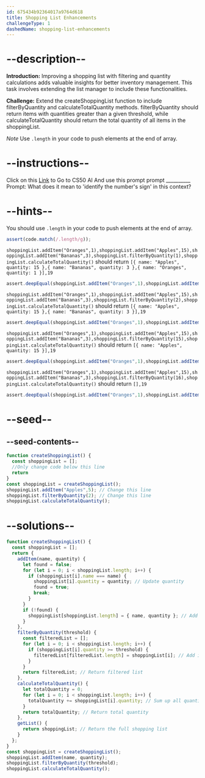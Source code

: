 ```yaml
---
id: 675434b92364017a9764d618
title: Shopping List Enhancements
challengeType: 1
dashedName: shopping-list-enhancements
---
```


# --description--

**Introduction:**
Improving a shopping list with filtering and quantity calculations adds valuable insights for better inventory management. This task involves extending the list manager to include these functionalities.
<br>

**Challenge:**
Extend the createShoppingList function to include filterByQuantity and calculateTotalQuantity methods. filterByQuantity should return items with quantities greater than a given threshold, while calculateTotalQuantity should return the total quantity of all items in the shoppingList.

*Note*
Use `.length`  in your code to push elements at the end of array.

# --instructions--

Click on this <a href = "https://cs50.ai/chat">Link</a>  to Go to CS50 AI 
And use this prompt prompt __________
Prompt: What does it mean to 'identify the number's sign' in this context?

# --hints--

You should use `.length`  in your code to push elements at the end of array.

```js
assert(code.match(/.length/g));
```

`shoppingList.addItem("Oranges",1),shoppingList.addItem("Apples",15),shoppingList.addItem("Bananas",3),shoppingList.filterByQuantity(1),shoppingList.calculateTotalQuantity()` should return `[{ name: "Apples", quantity: 15 },{ name: "Bananas", quantity: 3 },{ name: "Oranges", quantity: 1 }],19`

```js
assert.deepEqual(shoppingList.addItem("Oranges",1),shoppingList.addItem("Apples",15),shoppingList.addItem("Bananas",3),shoppingList.filterByQuantity(1),shoppingList.calculateTotalQuantity(),[[{ name: "Apples", quantity: 15 },{ name: "Bananas", quantity: 3 },{ name: "Oranges", quantity: 1 }],19])
```

`shoppingList.addItem("Oranges",1),shoppingList.addItem("Apples",15),shoppingList.addItem("Bananas",3),shoppingList.filterByQuantity(2),shoppingList.calculateTotalQuantity()` should return `[{ name: "Apples", quantity: 15 },{ name: "Bananas", quantity: 3 }],19`

```js
assert.deepEqual(shoppingList.addItem("Oranges",1),shoppingList.addItem("Apples",15),shoppingList.addItem("Bananas",3),shoppingList.filterByQuantity(2),shoppingList.calculateTotalQuantity(),[[{ name: "Apples", quantity: 15 },{ name: "Bananas", quantity: 3 }],19])
```

`shoppingList.addItem("Oranges",1),shoppingList.addItem("Apples",15),shoppingList.addItem("Bananas",3),shoppingList.filterByQuantity(15),shoppingList.calculateTotalQuantity()` should return `[{ name: "Apples", quantity: 15 }],19`

```js
assert.deepEqual(shoppingList.addItem("Oranges",1),shoppingList.addItem("Apples",15),shoppingList.addItem("Bananas",3),shoppingList.filterByQuantity(15),shoppingList.calculateTotalQuantity(),[[{ name: "Apples", quantity: 15 }],19])
```

`shoppingList.addItem("Oranges",1),shoppingList.addItem("Apples",15),shoppingList.addItem("Bananas",3),shoppingList.filterByQuantity(16),shoppingList.calculateTotalQuantity()` should return `[],19`

```js
assert.deepEqual(shoppingList.addItem("Oranges",1),shoppingList.addItem("Apples",15),shoppingList.addItem("Bananas",3),shoppingList.filterByQuantity(16),shoppingList.calculateTotalQuantity(),[[],19])
```

# --seed--
## --seed-contents--

```js
function createShoppingList() {
  const shoppingList = [];
  //Only change code below this line
  return
}
const shoppingList = createShoppingList();
shoppingList.addItem("Apples",5); // Change this line
shoppingList.filterByQuantity(2); // Change this line
shoppingList.calculateTotalQuantity();
```

# --solutions--

```js
function createShoppingList() {
  const shoppingList = [];
  return {
    addItem(name, quantity) {
      let found = false;
      for (let i = 0; i < shoppingList.length; i++) {
        if (shoppingList[i].name === name) {
          shoppingList[i].quantity = quantity; // Update quantity
          found = true;
          break;
        }
      }
      if (!found) {
        shoppingList[shoppingList.length] = { name, quantity }; // Add new item
      }
    },
    filterByQuantity(threshold) {
      const filteredList = [];
      for (let i = 0; i < shoppingList.length; i++) {
        if (shoppingList[i].quantity >= threshold) {
          filteredList[filteredList.length] = shoppingList[i]; // Add items meeting threshold
        }
      }
      return filteredList; // Return filtered list
    },
    calculateTotalQuantity() {
      let totalQuantity = 0;
      for (let i = 0; i < shoppingList.length; i++) {
        totalQuantity += shoppingList[i].quantity; // Sum up all quantities
      }
      return totalQuantity; // Return total quantity
    },
    getList() {
      return shoppingList; // Return the full shopping list
    }
  };
}
const shoppingList = createShoppingList();
shoppingList.addItem(name, quantity);
shoppingList.filterByQuantity(threshold);
shoppingList.calculateTotalQuantity();
```
